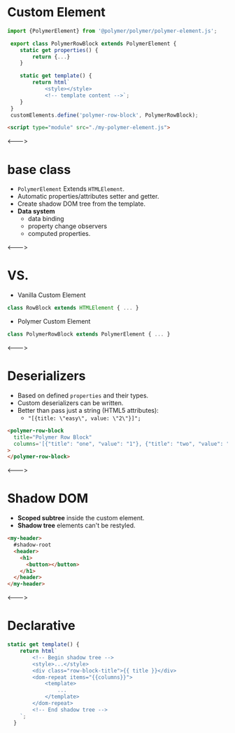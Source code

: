# Custom Element

```javascript
import {PolymerElement} from '@polymer/polymer/polymer-element.js';

 export class PolymerRowBlock extends PolymerElement {
    static get properties() {
        return {...}
    }

    static get template() {
        return html`
            <style></style>
            <!-- template content -->`;
    }
 }
 customElements.define('polymer-row-block', PolymerRowBlock);
```

```html
<script type="module" src="./my-polymer-element.js">
```

<--->

# base class

- `PolymerElement` Extends `HTMLElement`.
- Automatic properties/attributes setter and getter.
- Create shadow DOM tree from the template.
- <span class="text-highlight">**Data system**</span>
  - data binding
  - property change observers
  - computed properties.

<--->

# VS.

- Vanilla Custom Element

```javascript
class RowBlock extends HTMLElement { ... }
```

- Polymer Custom Element

```javascript
class PolymerRowBlock extends PolymerElement { ... }
```

<--->

# Deserializers

- Based on defined `properties` and their types.
- Custom deserializers can be written.
- Better than pass just a string (HTML5 attributes):
  - `"[{title: \"easy\", value: \"2\"}]";`

```html
<polymer-row-block
  title="Polymer Row Block"
  columns='[{"title": "one", "value": "1"}, {"title": "two", "value": "2"}]'
>
</polymer-row-block>
```

<--->

# Shadow DOM

- <span class="text-highlight">**Scoped subtree**</span> inside the custom element.
- <span class="text-highlight">**Shadow tree**</span> elements can't be restyled.

```html
<my-header>
  #shadow-root
  <header>
    <h1>
      <button></button>
    </h1>
  </header>
</my-header>
```

<--->

# Declarative

```javascript
static get template() {
    return html`
        <!-- Begin shadow tree -->
        <style>...</style>
        <div class="row-block-title">{{ title }}</div>
        <dom-repeat items="{{columns}}">
            <template>
                ...
            </template>
        </dom-repeat>
        <!-- End shadow tree -->
    `;
  }
```
